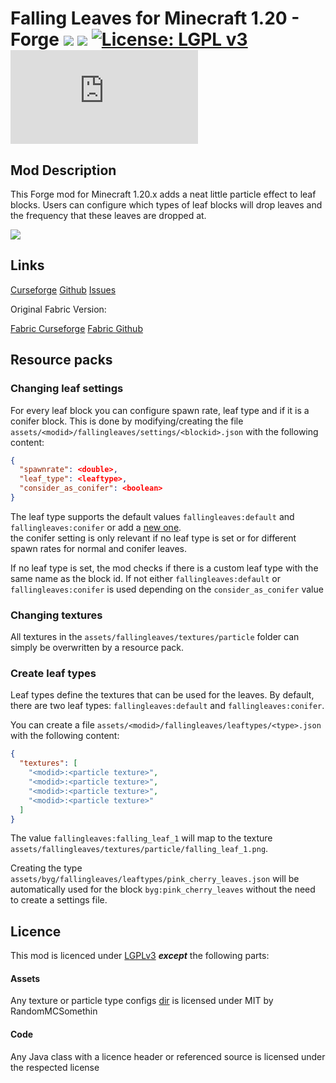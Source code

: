 Falling Leaves for Minecraft 1.20 - Forge [![](http://cf.way2muchnoise.eu/short_463155_downloads.svg)](https://www.curseforge.com/minecraft/mc-mods/falling-leaves-forge) [![](https://img.shields.io/modrinth/dt/enchantmentmachine?color=00AF5C&label=modrinth&style=flat&logo=modrinth)](https://modrinth.com/mod/fallingleavesforge) [![License: LGPL v3](https://img.shields.io/badge/License-LGPL%20v3-blue.svg)](https://www.gnu.org/licenses/lgpl-3.0) [![](https://badgen.net/maven/v/metadata-url/https/maven.paube.de/releases/de/cheaterpaul/fallingleaves/Fallingleaves/maven-metadata.xml)](https://maven.paube.de/#/releases/de/cheaterpaul/fallingleaves/Fallingleaves)
===================================

## Mod Description

This Forge mod for Minecraft 1.20.x adds a neat little particle effect to leaf blocks. Users can configure which types
of leaf blocks will drop leaves and the frequency that these leaves are dropped at.

![](https://i.imgur.com/Tek7xJe.gif)

## Links

[Curseforge](https://www.curseforge.com/minecraft/mc-mods/falling-leaves-forge)
[Github](https://github.com/Cheaterpaul/fallingleaves)
[Issues](https://github.com/Cheaterpaul/fallingleaves/issues)

Original Fabric Version:

[Fabric Curseforge](https://www.curseforge.com/minecraft/mc-mods/falling-leaves-fabric)
[Fabric Github](https://github.com/RandomMcSomethin/fallingleaves)

## Resource packs

### Changing leaf settings

For every leaf block you can configure spawn rate, leaf type and if it is a conifer block.
This is done by modifying/creating the file `assets/<modid>/fallingleaves/settings/<blockid>.json` with the following content:

```json
{
  "spawnrate": <double>,
  "leaf_type": <leaftype>,
  "consider_as_conifer": <boolean>
}
```

The leaf type supports the default values `fallingleaves:default` and `fallingleaves:conifer` or add a [new one](#create-leaf-types).  
the conifer setting is only relevant if no leaf type is set or for different spawn rates for normal and conifer leaves.

If no leaf type is set, the mod checks if there is a custom leaf type with the same name as the block id. If not either `fallingleaves:default` or `fallingleaves:conifer` is used depending on the `consider_as_conifer` value

### Changing textures
All textures in the `assets/fallingleaves/textures/particle` folder can simply be overwritten by a resource pack.

### Create leaf types
Leaf types define the textures that can be used for the leaves. By default, there are two leaf types: `fallingleaves:default` and `fallingleaves:conifer`.

You can create a file `assets/<modid>/fallingleaves/leaftypes/<type>.json` with the following content:

```json
{
  "textures": [
    "<modid>:<particle texture>",
    "<modid>:<particle texture>",
    "<modid>:<particle texture>",
    "<modid>:<particle texture>"
  ]
}
```

The value `fallingleaves:falling_leaf_1` will map to the texture `assets/fallingleaves/textures/particle/falling_leaf_1.png`.

Creating the type `assets/byg/fallingleaves/leaftypes/pink_cherry_leaves.json` will be automatically used for the block `byg:pink_cherry_leaves` without the need to create a settings file.


## Licence

This mod is licenced under [LGPLv3](https://raw.githubusercontent.com/TeamLapen/Werewolves/master/LICENSE) ***except***
the following parts:

#### Assets

Any texture or particle type
configs [dir](https://github.com/Cheaterpaul/fallingleaves/tree/main/src/main/resources/assets/fallingleaves) is
licensed under MIT by RandomMCSomethin

#### Code

Any Java class with a licence header or referenced source is licensed under the respected license
